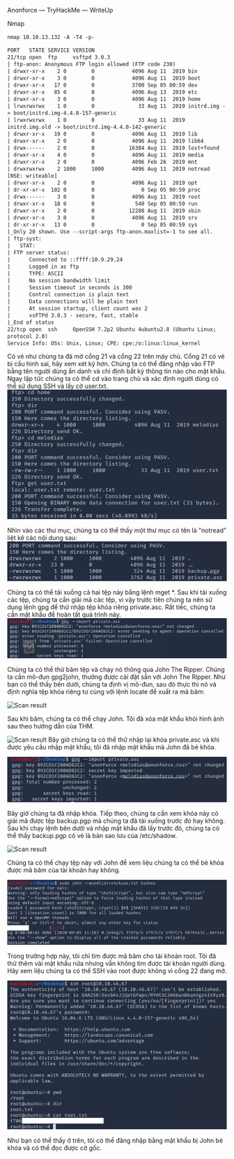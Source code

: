 Anonforce — TryHackMe — WriteUp

Nmap
```
nmap 10.10.13.132 -A -T4 -p- 
```
```
PORT   STATE SERVICE VERSION
21/tcp open  ftp     vsftpd 3.0.3
| ftp-anon: Anonymous FTP login allowed (FTP code 230)
| drwxr-xr-x    2 0        0            4096 Aug 11  2019 bin
| drwxr-xr-x    3 0        0            4096 Aug 11  2019 boot
| drwxr-xr-x   17 0        0            3700 Sep 05 00:59 dev
| drwxr-xr-x   85 0        0            4096 Aug 13  2019 etc
| drwxr-xr-x    3 0        0            4096 Aug 11  2019 home
| lrwxrwxrwx    1 0        0              33 Aug 11  2019 initrd.img -> boot/initrd.img-4.4.0-157-generic
| lrwxrwxrwx    1 0        0              33 Aug 11  2019 initrd.img.old -> boot/initrd.img-4.4.0-142-generic
| drwxr-xr-x   19 0        0            4096 Aug 11  2019 lib
| drwxr-xr-x    2 0        0            4096 Aug 11  2019 lib64
| drwx------    2 0        0           16384 Aug 11  2019 lost+found
| drwxr-xr-x    4 0        0            4096 Aug 11  2019 media
| drwxr-xr-x    2 0        0            4096 Feb 26  2019 mnt
| drwxrwxrwx    2 1000     1000         4096 Aug 11  2019 notread [NSE: writeable]
| drwxr-xr-x    2 0        0            4096 Aug 11  2019 opt
| dr-xr-xr-x  102 0        0               0 Sep 05 00:59 proc
| drwx------    3 0        0            4096 Aug 11  2019 root
| drwxr-xr-x   18 0        0             540 Sep 05 00:59 run
| drwxr-xr-x    2 0        0           12288 Aug 11  2019 sbin
| drwxr-xr-x    3 0        0            4096 Aug 11  2019 srv
| dr-xr-xr-x   13 0        0               0 Sep 05 00:59 sys
|_Only 20 shown. Use --script-args ftp-anon.maxlist=-1 to see all.
| ftp-syst: 
|   STAT: 
| FTP server status:
|      Connected to ::ffff:10.9.29.24
|      Logged in as ftp
|      TYPE: ASCII
|      No session bandwidth limit
|      Session timeout in seconds is 300
|      Control connection is plain text
|      Data connections will be plain text
|      At session startup, client count was 2
|      vsFTPd 3.0.3 - secure, fast, stable                                                                                                                                                                                                 
|_End of status                                                                                                                                                                                                                            
22/tcp open  ssh     OpenSSH 7.2p2 Ubuntu 4ubuntu2.8 (Ubuntu Linux; protocol 2.0)                                                                                                                                                                                                                                                                                                                                                                                                                                                                                                                                                               
Service Info: OSs: Unix, Linux; CPE: cpe:/o:linux:linux_kernel
```
Có vẻ như chúng ta đã mở cổng 21 và cổng 22 trên máy chủ. Cổng 21 có vẻ bị cấu hình sai, hãy xem xét kỹ hơn.
Chúng ta có thể đăng nhập vào FTP bằng tên người dùng ẩn danh và chỉ định bất kỳ thông tin nào cho mật khẩu.
Ngay lập tức chúng ta có thể cd vào trang chủ và xác định người dùng có thể sử dụng SSH và lấy cờ user.txt.  
![Scan result](images/image.png)

Nhìn vào các thư mục, chúng ta có thể thấy một thư mục có tên là "notread" liệt kê các nội dung sau:  \
![Scan result](images/image1.png)

Chúng ta có thể tải xuống cả hai tệp này bằng lệnh mget *.
Sau khi tải xuống các tệp, chúng ta cần giải mã các tệp, vì vậy trước tiên chúng ta nên sử dụng lệnh gpg để thử nhập tệp khóa riêng private.asc. Rất tiếc, chúng ta cần mật khẩu để hoàn tất quá trình này.  
![Scan result](images/image2.png)

Chúng ta có thể thử băm tệp và chạy nó thông qua John The Ripper. Chúng ta cần mô-đun gpg2john, thường được cài đặt sẵn với John The Ripper. Như bạn có thể thấy bên dưới, chúng ta định vị mô-đun, sau đó thực thi nó và định nghĩa tệp khóa riêng tư cùng với lệnh locate để xuất ra mã băm:  

![Scan result](images/image3.png)

Sau khi băm, chúng ta có thể chạy John. Tôi đã xóa mật khẩu khỏi hình ảnh sau theo hướng dẫn của THM.


![Scan result](images/image4.png)
Bây giờ chúng ta có thể thử nhập lại khóa private.asc và khi được yêu cầu nhập mật khẩu, tôi đã nhập mật khẩu mà John đã bẻ khóa.


![Scan result](images/image5.png)

Bây giờ chúng ta đã nhập khóa. Tiếp theo, chúng ta cần xem khóa này có giải mã được tệp backup.pgp mà chúng ta đã tải xuống trước đó hay không.
Sau khi chạy lệnh bên dưới và nhập mật khẩu đã lấy trước đó, chúng ta có thể thấy backup.pgp có vẻ là bản sao lưu của /etc/shadow.


![Scan result](images/image6.png)

Chúng ta có thể chạy tệp này với John để xem liệu chúng ta có thể bẻ khóa được mã băm của tài khoản hay không.

![Scan result](images/image7.png)

Trong trường hợp này, tôi chỉ tìm được mã băm cho tài khoản root. Tôi đã thử thêm vài mật khẩu nữa nhưng vẫn không tìm được tài khoản người dùng. Hãy xem liệu chúng ta có thể SSH vào root được không vì cổng 22 đang mở.

![Scan result](images/image8.png)


Như bạn có thể thấy ở trên, tôi có thể đăng nhập bằng mật khẩu bị John bẻ khóa và có thể đọc được cờ gốc.
